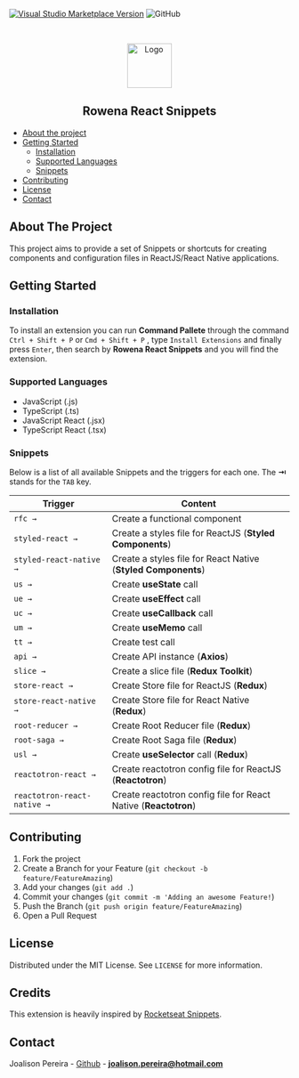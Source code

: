 [![Visual Studio Marketplace Version](https://img.shields.io/visual-studio-marketplace/v/joalisonpereira.rowena-react-snippets.svg)](https://marketplace.visualstudio.com/items?itemName=joalisonpereira.rowena-react-snippets)
![GitHub](https://img.shields.io/github/license/rocketseat/rocketseat-vscode-reactjs-snippets.svg)

<!-- PROJECT LOGO -->
<br />
<p align="center">
  <a href="https://github.com/joalisonpereira">
    <img src="https://github.com/joalisonpereira/rowena-react-snippets/blob/master/images/rowena.png?raw=true" width="80" alt="Logo">
  </a>
  <h2 align="center">Rowena React Snippets</h2>
</p>

<!-- TABLE OF CONTENTS -->

- [About the project](#about-the-project)
- [Getting Started](#getting-started)
  - [Installation](#installation)
  - [Supported Languages](#supported-languages)
  - [Snippets](#snippets)
- [Contributing](#contributing)
- [License](#license)
- [Contact](#contact)

<!-- ABOUT THE PROJECT -->

## About The Project

This project aims to provide a set of Snippets or shortcuts for creating components and configuration files in ReactJS/React Native applications.

## Getting Started

### Installation

To install an extension you can run **Command Pallete** through the command `Ctrl + Shift + P` or `Cmd + Shift + P` , type `Install Extensions` and finally press `Enter`, then search by **Rowena React Snippets** and you will find the extension.

### Supported Languages

- JavaScript (.js)
- TypeScript (.ts)
- JavaScript React (.jsx)
- TypeScript React (.tsx)

### Snippets

Below is a list of all available Snippets and the triggers for each one. The **⇥** stands for the `TAB` key.

| Trigger                     | Content                                                         |
| --------------------------- | --------------------------------------------------------------- |
| `rfc →`                     | Create a functional component                                   |
| `styled-react →`            | Create a styles file for ReactJS (**Styled Components**)        |
| `styled-react-native →`     | Create a styles file for React Native (**Styled Components**)   |
| `us →`                      | Create **useState** call                                        |
| `ue →`                      | Create **useEffect** call                                       |
| `uc →`                      | Create **useCallback** call                                     |
| `um →`                      | Create **useMemo** call                                         |
| `tt →`                      | Create test call                                                |
| `api →`                     | Create API instance (**Axios**)                                 |
| `slice →`                   | Create a slice file (**Redux Toolkit**)                         |
| `store-react →`             | Create Store file for ReactJS (**Redux**)                       |
| `store-react-native →`      | Create Store file for React Native (**Redux**)                  |
| `root-reducer →`            | Create Root Reducer file (**Redux**)                            |
| `root-saga →`               | Create Root Saga file (**Redux**)                               |
| `usl →`                     | Create **useSelector** call (**Redux**)                         |
| `reactotron-react →`        | Create reactotron config file for ReactJS (**Reactotron**)      |
| `reactotron-react-native →` | Create reactotron config file for React Native (**Reactotron**) |

<!-- CONTRIBUTING -->

## Contributing

1. Fork the project
2. Create a Branch for your Feature (`git checkout -b feature/FeatureAmazing`)
3. Add your changes (`git add .`)
4. Commit your changes (`git commit -m 'Adding an awesome Feature!`)
5. Push the Branch (`git push origin feature/FeatureAmazing`)
6. Open a Pull Request

<!-- LICENSE -->

## License

Distributed under the MIT License. See `LICENSE` for more information.

## Credits

This extension is heavily inspired by [Rocketseat Snippets](https://github.com/Rocketseat/rocketseat-vscode-reactjs-snippets).

<!-- CONTACT -->

## Contact

Joalison Pereira - [Github](https://github.com/joalisonpereira) - **joalison.pereira@hotmail.com**
